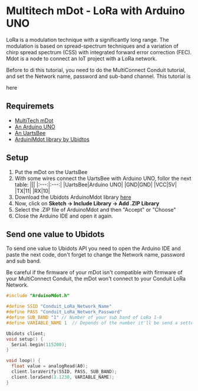 # Multitech mDot - LoRa with Arduino UNO

LoRa is a modulation technique with a significantly long range. The modulation is based on spread-spectrum techniques and a variation of chirp spread spectrum (CSS) with integrated forward error correction (FEC). Mdot is a node to connect an IoT project with a LoRa network.

<aside class="notice">
Before to di this tutorial, you need to do the MultiConnect Conduit tutorial, and set the Network name, password and sub-band channel. This tutorial is <p href="../devices/conduit.html">here</p>
</aside>

## Requiremets

* [MultiTech mDot](http://www.multitech.com/models/94557148LF)
* [An Arduino UNO](https://www.arduino.cc/en/Main/ArduinoBoardUno)
* [An UartsBee](http://www.seeedstudio.com/wiki/UartSBee)
* [ArduiniMdot library by Ubidtos](https://github.com/ubidots/ubidots-arduino-mdot)

## Setup

1. Put the mDot on the UartsBee
2. With some wires connect the UartsBee with Arduino UNO, follor the next table:
|||
|:---:|:---:|
|UartsBee|Arduino UNO|
|GND|GND|
|VCC|5V|
|TX|11|
|RX|10|
3. Download the Ubidots ArduinoMdot library [here](https://github.com/ubidots/ubidots-arduino-mdot)
4. Now, click on **Sketch -> Include Library -> Add .ZIP Library**
5. Select the .ZIP file of ArduinoMdot and then "Accept" or "Choose"
6. Close the Arduino IDE and open it again.


## Send one value to Ubidots

To send one value to Ubidots API you need to open the Arduino IDE and paste the next code, don't forget to change the Network name, password and sub band.

<aside class="warning">
Be careful if the firmware of your mDot isn't compatible with firmware of your MultiConnect Conduit, the mDot won't connect to your Conduit LoRa Network.
</aside>

```c++
#include "ArduinoMdot.h"

#define SSID "Conduit_LoRa_Network_Name"
#define PASS "Conduit_LoRa_Network_Password"
#define SUB_BAND "1" // Number of your sub band of LoRa 1-8
#define VARIABLE_NAME 1  // Depends of the number it'll be send a setted name

Ubidots client;
void setup() {
  Serial.begin(115200);
}

void loop() {
  float value = analogRead(A0);
  client.loraVerify(SSID, PASS, SUB_BAND);
  client.loraSend(2.1230, VARIABLE_NAME);
}
```




